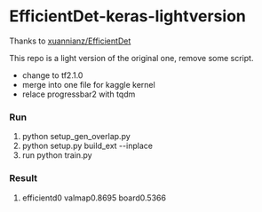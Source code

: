 # EfficientDet-keras-lightversion


Thanks to [xuannianz/EfficientDet](https://github.com/xuannianz/EfficientDet)

This repo is a light version of the original one, remove some script.

* change to tf2.1.0
* merge into one file for kaggle kernel
* relace progressbar2 with tqdm


### Run
1. python setup_gen_overlap.py
2. python setup.py build_ext --inplace
3. run python train.py


### Result
1. efficientd0 valmap0.8695 board0.5366
